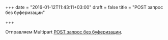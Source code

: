 +++
date = "2016-01-12T11:43:11+03:00"
draft = false
title = "POST запрос без буферизации"

+++

<p>Отправляем&nbsp;Multipart <a href="http://depado.markdownblog.com/2016-01-09-buffer-less-multipart-post-in-golang">POST запрос без буферизации</a>.</p>

